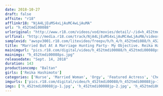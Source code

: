 ```yaml
---
date: 2018-10-27
draft: false
affsite: "r18"
afflinkr18: "NjA4LjEuMS4xLjAuMC4wLjAuMA"
url: "h_452tmdi00088"
urloriginal: "http://www.r18.com/videos/vod/movies/detail/-/id=h_452tmdi00088"
urlfinal: "http://media.r18.com/track/NjA4LjEuMS4xLjAuMC4wLjAuMA/videos/vod/movies/detail/-/id=h_452tmdi00088"
samplevid: "awspv3001.r18.com/litevideo/freepv/h/h_4/h_452tmdi088/h_452tmdi088_dmb_s.mp4"
title: "Married But At A Marriage Hunting Party- My Objective. Reika Hashimoto"
mainimgurl: "pics.r18.com/digital/video/h_452tmdi00088/h_452tmdi00088ps.jpg"
mainimgs: "h_452tmdi00088ps.jpg"
releasedate: "Sept. 14, 2018"
duration: 143
productioncomp: "Baltan"
girls: ['Reika Hashimoto']
categories: ['Nurse', 'Married Woman', 'Orgy', 'Featured Actress', 'Cheating Wife', 'Creampie', 'Squirting', 'Hi-Def']
imgurls: ['pics.r18.com/digital/video/h_452tmdi00088/h_452tmdi00088jp-1.jpg', 'pics.r18.com/digital/video/h_452tmdi00088/h_452tmdi00088jp-2.jpg', 'pics.r18.com/digital/video/h_452tmdi00088/h_452tmdi00088jp-3.jpg', 'pics.r18.com/digital/video/h_452tmdi00088/h_452tmdi00088jp-4.jpg', 'pics.r18.com/digital/video/h_452tmdi00088/h_452tmdi00088jp-5.jpg', 'pics.r18.com/digital/video/h_452tmdi00088/h_452tmdi00088jp-6.jpg', 'pics.r18.com/digital/video/h_452tmdi00088/h_452tmdi00088jp-7.jpg', 'pics.r18.com/digital/video/h_452tmdi00088/h_452tmdi00088jp-8.jpg', 'pics.r18.com/digital/video/h_452tmdi00088/h_452tmdi00088jp-9.jpg', 'pics.r18.com/digital/video/h_452tmdi00088/h_452tmdi00088jp-10.jpg', 'pics.r18.com/digital/video/h_452tmdi00088/h_452tmdi00088jp-11.jpg', 'pics.r18.com/digital/video/h_452tmdi00088/h_452tmdi00088jp-12.jpg', 'pics.r18.com/digital/video/h_452tmdi00088/h_452tmdi00088jp-13.jpg', 'pics.r18.com/digital/video/h_452tmdi00088/h_452tmdi00088jp-14.jpg', 'pics.r18.com/digital/video/h_452tmdi00088/h_452tmdi00088jp-15.jpg', 'pics.r18.com/digital/video/h_452tmdi00088/h_452tmdi00088jp-16.jpg', 'pics.r18.com/digital/video/h_452tmdi00088/h_452tmdi00088jp-17.jpg', 'pics.r18.com/digital/video/h_452tmdi00088/h_452tmdi00088jp-18.jpg', 'pics.r18.com/digital/video/h_452tmdi00088/h_452tmdi00088jp-19.jpg', 'pics.r18.com/digital/video/h_452tmdi00088/h_452tmdi00088jp-20.jpg']
imgs: ['h_452tmdi00088jp-1.jpg', 'h_452tmdi00088jp-2.jpg', 'h_452tmdi00088jp-3.jpg', 'h_452tmdi00088jp-4.jpg', 'h_452tmdi00088jp-5.jpg', 'h_452tmdi00088jp-6.jpg', 'h_452tmdi00088jp-7.jpg', 'h_452tmdi00088jp-8.jpg', 'h_452tmdi00088jp-9.jpg', 'h_452tmdi00088jp-10.jpg', 'h_452tmdi00088jp-11.jpg', 'h_452tmdi00088jp-12.jpg', 'h_452tmdi00088jp-13.jpg', 'h_452tmdi00088jp-14.jpg', 'h_452tmdi00088jp-15.jpg', 'h_452tmdi00088jp-16.jpg', 'h_452tmdi00088jp-17.jpg', 'h_452tmdi00088jp-18.jpg', 'h_452tmdi00088jp-19.jpg', 'h_452tmdi00088jp-20.jpg']
---
```


